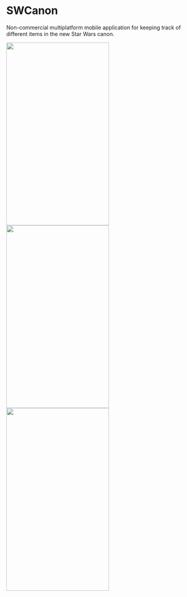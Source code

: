 # SWCanon

Non-commercial multiplatform  mobile application for keeping track of different items in the new Star Wars canon.

<img src="https://lh3.googleusercontent.com/HQn0fWHYWZVc1ROtz0hSm9HrgA6FTWN_wYUTcC9tAIGuqpBH1I7lzMgEg6iCS_njdl07=h900-rw" width="270" height="480">
<img src="https://lh3.googleusercontent.com/FPlAIDL8PvpyF0zu7FB7uDWHiesoyz4hIuE4CUmWaCLmebX11U8Ya-Wu_b7iN6qcy-s=h900-rw" width="270" height="480">
<img src="https://lh3.googleusercontent.com/FRph1tmjGvzle3XV3QNioMTf78uZd8aqmunL_tMyfA7kT_wz8IIrfZIiMSgnPtQZtYm_=h900-rw" width="270" height="480">
